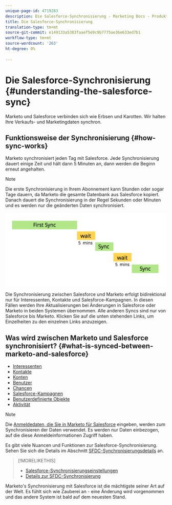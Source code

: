```yaml
---
unique-page-id: 4719283
description: Die Salesforce-Synchronisierung - Marketing Docs - Produktdokumentation
title: Die Salesforce-Synchronisierung
translation-type: tm+mt
source-git-commit: e149133a5383faaef5e9c9b7775ae36e633ed7b1
workflow-type: tm+mt
source-wordcount: '263'
ht-degree: 0%

---
```



# Die Salesforce-Synchronisierung {#understanding-the-salesforce-sync}

Marketo und Salesforce verbinden sich wie Erbsen und Karotten. Wir halten Ihre Verkaufs- und Marketingdaten synchron.

## Funktionsweise der Synchronisierung {#how-sync-works}

Marketo synchronisiert jeden Tag mit Salesforce. Jede Synchronisierung dauert einige Zeit und hält dann 5 Minuten an, dann werden die Beginn erneut angehalten.

>[!NOTE]
>
>Die erste Synchronisierung in Ihrem Abonnement kann Stunden oder sogar Tage dauern, da Marketo die gesamte Datenbank aus Salesforce kopiert. Danach dauert die Synchronisierung in der Regel Sekunden oder Minuten und es werden nur die geänderten Daten synchronisiert.

![](assets/sync-illustration.png)

Die Synchronisierung zwischen Salesforce und Marketo erfolgt bidirektional nur für Interessenten, Kontakte und Salesforce-Kampagnen. In diesen Fällen werden Ihre Aktualisierungen bei Änderungen in Salesforce oder Marketo in beiden Systemen übernommen. Alle anderen Syncs sind nur von Salesforce bis Marketo. Klicken Sie auf die unten stehenden Links, um Einzelheiten zu den einzelnen Links anzuzeigen.

## Was wird zwischen Marketo und Salesforce synchronisiert? {#what-is-synced-between-marketo-and-salesforce}

* [Interessenten](sfdc-sync-details/sfdc-sync-lead-sync.md)
* [Kontakte](sfdc-sync-details/sfdc-sync-contact-sync.md)
* [Konten](sfdc-sync-details/sfdc-sync-account-sync.md)
* [Benutzer](sfdc-sync-details/sfdc-sync-lead-account-owner-sync.md)
* [Chancen](sfdc-sync-details/sfdc-sync-opportunity-sync.md)
* [Salesforce-Kampagnen](sfdc-sync-details/sfdc-sync-campaign-sync.md)
* [Benutzerdefinierte Objekte](sfdc-sync-details/sfdc-sync-custom-object-sync.md)
* [Aktivität](sfdc-sync-details/sfdc-sync-activity-sync.md)

>[!NOTE]
>
>Die [Anmeldedaten, die Sie in Marketo für Salesforce](setup/enterprise-unlimited-edition/step-2-of-3-create-a-salesforce-user-for-marketo-enterprise-unlimited.md) eingeben, werden zum Synchronisieren der Daten verwendet. Es werden nur Daten einbezogen, auf die diese Anmeldeinformationen Zugriff haben.

Es gibt viele Nuancen und Funktionen zur Salesforce-Synchronisierung. Sehen Sie sich die Details im Abschnitt [SFDC-Synchronisierungsdetails](http://docs.marketo.com/display/docs/sfdc+sync+details) an.

>[!MORELIKETHIS]
>
>* [Salesforce-Synchronisierungseinstellungen](http://docs.marketo.com/display/docs/setup)
>* [Details zur SFDC-Synchronisierung](http://docs.marketo.com/display/docs/sfdc+sync+details)

>



Marketo&#39;s Synchronisierung mit Salesforce ist die mächtigste seiner Art auf der Welt. Es fühlt sich wie Zauberei an - eine Änderung wird vorgenommen und das andere System ist bald auf dem neuesten Stand.